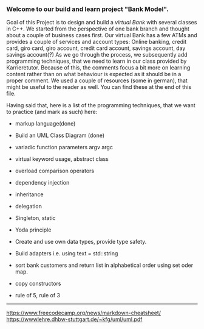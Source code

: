 ### Welcome to our build and learn project "Bank Model".

Goal of this Project is to design and build a *virtual Bank* with several classes in C++. We started from the perspective of one bank branch and thought about a couple of business cases first.
Our virtual Bank has a few ATMs and provides a couple of services and account types: Online banking, credit card, giro card, giro account, credit card account, savings account, day savings account(?)
As we go through the process, we subsequently add programming techniques, that we need to learn in our class provided by Karrieretutor.
Because of this, the comments focus a bit more on learning content rather than on what behaviour is expected as it should be in a proper comment.
We used a couple of resources (some in german), that might be useful to the reader as well. You can find these at the end of this file.

Having said that, here is a list of the programming techniques, that we want to practice (and mark as such) here:

- markup language(done)
- Build an UML Class Diagram (done)

- variadic function parameters argv argc
- virtual keyword usage, abstract class
- overload comparison operators
- dependency injection
- inheritance
- delegation
- Singleton, static
- Yoda principle 
- Create and use own data types, provide type safety.
- Build adapters i.e. using text = std::string
- sort bank customers and return list in alphabetical order using set oder map.
- copy constructors
- rule of 5, rule of 3

---

https://www.freecodecamp.org/news/markdown-cheatsheet/
https://wwwlehre.dhbw-stuttgart.de/~kfg/uml/uml.pdf


